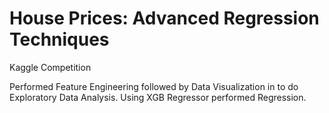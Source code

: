 # House Prices: Advanced Regression Techniques
Kaggle Competition

Performed Feature Engineering followed by Data Visualization in to do Exploratory Data Analysis.
Using XGB Regressor performed Regression.
